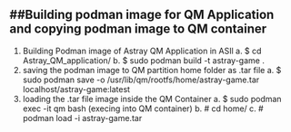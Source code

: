 ##Building podman image for QM Application and copying podman image to QM container 
-----------------------------------------------------------------------------------
1. Building Podman image of Astray QM Application in ASIl
    a. $ cd Astray_QM_application/
    b. $ sudo podman build -t astray-game .
2. saving the podman image to QM partition home folder as .tar file
    a. $ sudo podman save -o /usr/lib/qm/rootfs/home/astray-game.tar localhost/astray-game:latest
3. loading the .tar file image inside the QM Container
        a. $ sudo podman exec -it qm bash (execing into QM container)
        b.  # cd home/
        c.  # podman load -i astray-game.tar 

